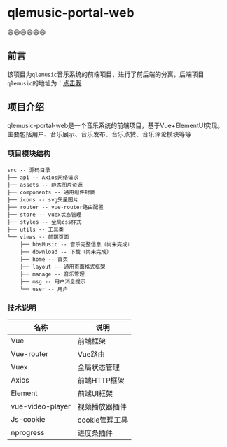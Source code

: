 # qlemusic-portal-web
😄😄😄😄😄😄
## 前言
该项目为`qlemusic`音乐系统的前端项目，进行了前后端的分离，后端项目`qlemusic`的地址为：[点击我](https://github.com/773c/qlemusic)
## 项目介绍
qlemusic-portal-web是一个音乐系统的前端项目，基于Vue+ElementUI实现。主要包括用户、音乐展示、音乐发布、音乐点赞、音乐评论模块等等
### 项目模块结构
````
src -- 源码目录
├── api -- Axios网络请求
├── assets -- 静态图片资源
├── components -- 通用组件封装
├── icons -- svg矢量图片
├── router -- vue-router路由配置
├── store -- vuex状态管理
├── styles -- 全局css样式
├── utils -- 工具类
└── views -- 前端页面
    ├── bbsMusic -- 音乐完整信息（尚未完成）
    ├── download -- 下载（尚未完成）
    ├── home -- 首页
    ├── layout -- 通用页面格式框架
    ├── manage -- 音乐管理
    ├── msg -- 用户消息提示
    └── user -- 用户
````
### 技术说明
| 名称 | 说明 |
|--|--|
| Vue | 前端框架 |
| Vue-router | Vue路由 |
| Vuex | 全局状态管理 |
| Axios | 前端HTTP框架 |
| Element | 前端UI框架 |
| vue-video-player | 视频播放器插件 |
| Js-cookie | cookie管理工具 |
| nprogress | 进度条插件 |
